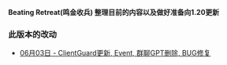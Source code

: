 **Beating Retreat(鸣金收兵) 整理目前的内容以及做好准备向1.20更新** 
  
### 此版本的改动
* [06月03日 - ClientGuard更新, Event, 群聊GPT删除, BUG修复](06-03)  

